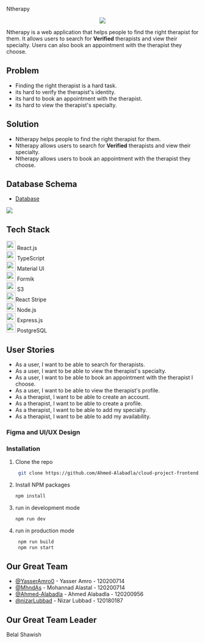 Ntherapy

<p align="center">

<img src="https://imgur.com/AX55kbo.png">

</p>

Ntherapy is a web application that helps people to find the right therapist for them. It allows users to search for **Verified** therapists and view their specialty. Users can also book an appointment with the therapist they choose.

## Problem

- Finding the right therapist is a hard task.
- its hard to verify the therapist's identity.
- its hard to book an appointment with the therapist.
- its hard to view the therapist's specialty.

## Solution

- Ntherapy helps people to find the right therapist for them.
- Ntherapy allows users to search for **Verified** therapists and view their specialty.
- Ntherapy allows users to book an appointment with the therapist they choose.

## Database Schema

- [Database](https://drawsql.app/teams/jjj-11/diagrams/team1)

![](https://imgur.com/PbdUfCp.png)

## Tech Stack

<p align="left">
  <img src="https://img.icons8.com/color/48/000000/react-native.png" width="24" height="24"/> React.js<br>
  <img src="https://img.icons8.com/color/48/000000/typescript.png" width="24" height="24"/> TypeScript<br>
  <img src="https://img.icons8.com/color/48/000000/material-ui.png" width="24" height="24"/> Material UI<br>
  <img src="https://img.icons8.com/dusk/48/000000/form.png" width="24" height="24"/> Formik<br>
  <img src="https://img.icons8.com/color/48/000000/amazon-s3.png" width="24" height="24"/> S3
  <br>
  <img src="https://img.icons8.com/color/48/000000/stripe.png" width="24" height="24"/>React Stripe 
  <br>
   <img src="https://img.icons8.com/color/48/000000/nodejs.png" width="24" height="24"/> Node.js<br>
   <img src="https://img.icons8.com/color/48/000000/express.png" width="24" height="24"/> Express.js<br>
   <img src="https://img.icons8.com/color/48/000000/postgreesql.png" width="24" height="24"/> PostgreSQL<br>
</p>

## User Stories

- As a user, I want to be able to search for therapists.
- As a user, I want to be able to view the therapist's specialty.
- As a user, I want to be able to book an appointment with the therapist I choose.
- As a user, I want to be able to view the therapist's profile.
- As a therapist, I want to be able to create an account.
- As a therapist, I want to be able to create a profile.
- As a therapist, I want to be able to add my specialty.
- As a therapist, I want to be able to add my availability.

### Figma and UI/UX Design

### Installation

1. Clone the repo
   ```sh
    git clone https://github.com/Ahmed-Alabadla/cloud-project-frontend.git
    ```
2. Install NPM packages
   ```sh
   npm install
   ```
3. run in development mode

   ```sh
   npm run dev
   ```

4. run in production mode
   ```sh
    npm run build
    npm run start
   ```

## Our Great Team

- [@YasserAmro0](https://github.com/YasserAmro0) - Yasser Amro - 120200714
- [@MhndAs](https://github.com/MhndAs) - Mohannad Alastal - 120200714
- [@Ahmed-Alabadla](https://github.com/Ahmed-Alabadla) - Ahmed Alabadla - 120200956
- [@nizarLubbad](https://github.com/nizarLubbad) - Nizar Lubbad - 120180187

## Our Great Team Leader

Belal Shawish
